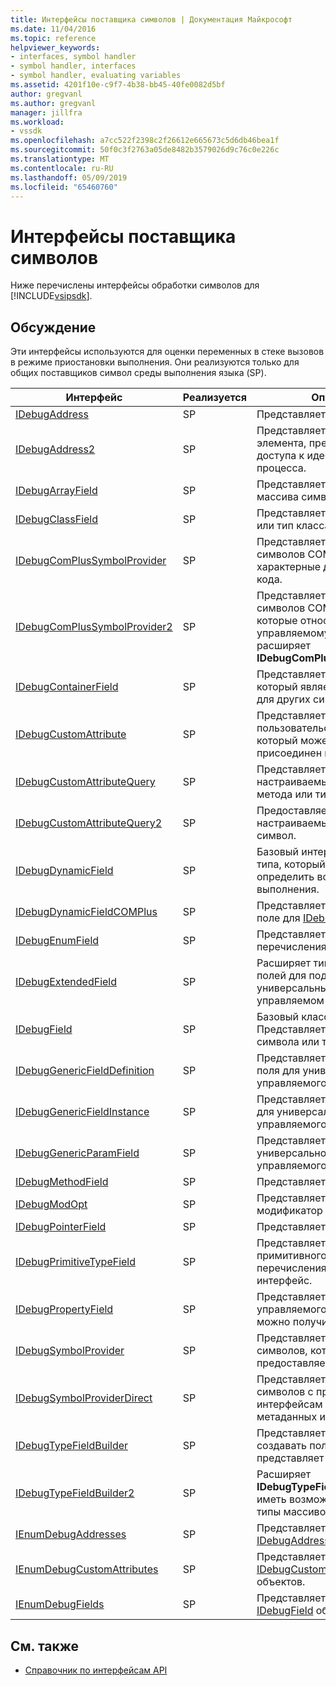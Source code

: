 ```yaml
---
title: Интерфейсы поставщика символов | Документация Майкрософт
ms.date: 11/04/2016
ms.topic: reference
helpviewer_keywords:
- interfaces, symbol handler
- symbol handler, interfaces
- symbol handler, evaluating variables
ms.assetid: 4201f10e-c9f7-4b38-bb45-40fe0082d5bf
author: gregvanl
ms.author: gregvanl
manager: jillfra
ms.workload:
- vssdk
ms.openlocfilehash: a7cc522f2398c2f26612e665673c5d6db46bea1f
ms.sourcegitcommit: 50f0c3f2763a05de8482b3579026d9c76c0e226c
ms.translationtype: MT
ms.contentlocale: ru-RU
ms.lasthandoff: 05/09/2019
ms.locfileid: "65460760"
---
```

# <a name="symbol-provider-interfaces"></a>Интерфейсы поставщика символов
Ниже перечислены интерфейсы обработки символов для [!INCLUDE[vsipsdk](../../../extensibility/includes/vsipsdk_md.md)].

## <a name="discussion"></a>Обсуждение
 Эти интерфейсы используются для оценки переменных в стеке вызовов в режиме приостановки выполнения. Они реализуются только для общих поставщиков символ среды выполнения языка (SP).

|Интерфейс|Реализуется|Описание|
|---------------|--------------------|-----------------|
|[IDebugAddress](../../../extensibility/debugger/reference/idebugaddress.md)|SP|Представляет адрес элемента.|
|[IDebugAddress2](../../../extensibility/debugger/reference/idebugaddress2.md)|SP|Представляет собой адрес элемента, предоставление доступа к идентификатор процесса.|
|[IDebugArrayField](../../../extensibility/debugger/reference/idebugarrayfield.md)|SP|Представляет тип массива или массива символов.|
|[IDebugClassField](../../../extensibility/debugger/reference/idebugclassfield.md)|SP|Представляет символ класс или тип класса.|
|[IDebugComPlusSymbolProvider](../../../extensibility/debugger/reference/idebugcomplussymbolprovider.md)|SP|Представляет поставщик символов COM + с методами, характерные для управляемого кода.|
|[IDebugComPlusSymbolProvider2](../../../extensibility/debugger/reference/idebugcomplussymbolprovider2.md)|SP|Представляет поставщик символов COM + с методами, которые относятся к управляемому коду и расширяет **IDebugComPlusSymbolProvider**.|
|[IDebugContainerField](../../../extensibility/debugger/reference/idebugcontainerfield.md)|SP|Представляет символ или тип, который является контейнером для других символов или типов.|
|[IDebugCustomAttribute](../../../extensibility/debugger/reference/idebugcustomattribute.md)|SP|Представляет пользовательский атрибут, который может быть присоединен к символа.|
|[IDebugCustomAttributeQuery](../../../extensibility/debugger/reference/idebugcustomattributequery.md)|SP|Представляет запрос для настраиваемых атрибутов для метода или типа.|
|[IDebugCustomAttributeQuery2](../../../extensibility/debugger/reference/idebugcustomattributequery2.md)|SP|Предоставляет доступ к настраиваемые атрибуты в символ.|
|[IDebugDynamicField](../../../extensibility/debugger/reference/idebugdynamicfield.md)|SP|Базовый интерфейс для любого типа, который можно определить во время выполнения.|
|[IDebugDynamicFieldCOMPlus](../../../extensibility/debugger/reference/idebugdynamicfieldcomplus.md)|SP|Представляет динамическое поле для [IDebugBinder](../../../extensibility/debugger/reference/idebugbinder.md) объекта.|
|[IDebugEnumField](../../../extensibility/debugger/reference/idebugenumfield.md)|SP|Представляет тип перечисления.|
|[IDebugExtendedField](../../../extensibility/debugger/reference/idebugextendedfield.md)|SP|Расширяет типы доступных полей для поддержки универсальных типов в управляемом коде.|
|[IDebugField](../../../extensibility/debugger/reference/idebugfield.md)|SP|Базовый класс для всех полей; Представляет описание символа или тип.|
|[IDebugGenericFieldDefinition](../../../extensibility/debugger/reference/idebuggenericfielddefinition.md)|SP|Представляет определение поля для универсального типа управляемого кода.|
|[IDebugGenericFieldInstance](../../../extensibility/debugger/reference/idebuggenericfieldinstance.md)|SP|Представляет экземпляр поля для универсального типа управляемого кода.|
|[IDebugGenericParamField](../../../extensibility/debugger/reference/idebuggenericparamfield.md)|SP|Представляет параметр универсального типа управляемого кода.|
|[IDebugMethodField](../../../extensibility/debugger/reference/idebugmethodfield.md)|SP|Представляет метод.|
|[IDebugModOpt](../../../extensibility/debugger/reference/idebugmodopt.md)|SP|Представляет необязательный модификатор отладки.|
|[IDebugPointerField](../../../extensibility/debugger/reference/idebugpointerfield.md)|SP|Представляет указатель.|
|[IDebugPrimitiveTypeField](../../../extensibility/debugger/reference/idebugprimitivetypefield.md)|SP|Представляет значение примитивного типа перечисления из [IDebugField](../../../extensibility/debugger/reference/idebugfield.md) интерфейс.|
|[IDebugPropertyField](../../../extensibility/debugger/reference/idebugpropertyfield.md)|SP|Представляет свойство класса управляемого кода, который можно получить или задать.|
|[IDebugSymbolProvider](../../../extensibility/debugger/reference/idebugsymbolprovider.md)|SP|Представляет поставщик символов, который предоставляет типы и символы.|
|[IDebugSymbolProviderDirect](../../../extensibility/debugger/reference/idebugsymbolproviderdirect.md)|SP|Представляет поставщика символов с прямым доступом к интерфейсам символ метаданных и core.|
|[IDebugTypeFieldBuilder](../../../extensibility/debugger/reference/idebugtypefieldbuilder.md)|SP|Представляет возможность создавать поле, которое представляет тип.|
|[IDebugTypeFieldBuilder2](../../../extensibility/debugger/reference/idebugtypefieldbuilder2.md)|SP|Расширяет **IDebugTypeFieldBuilder** чтобы иметь возможность создавать типы массивов.|
|[IEnumDebugAddresses](../../../extensibility/debugger/reference/ienumdebugaddresses.md)|SP|Представляет коллекцию [IDebugAddress](../../../extensibility/debugger/reference/idebugaddress.md) объектов.|
|[IEnumDebugCustomAttributes](../../../extensibility/debugger/reference/ienumdebugcustomattributes.md)|SP|Представляет коллекцию [IDebugCustomAttribute](../../../extensibility/debugger/reference/idebugcustomattribute.md) объектов.|
|[IEnumDebugFields](../../../extensibility/debugger/reference/ienumdebugfields.md)|SP|Представляет коллекцию [IDebugField](../../../extensibility/debugger/reference/idebugfield.md) объектов.|

## <a name="see-also"></a>См. также
- [Справочник по интерфейсам API](../../../extensibility/debugger/reference/api-reference-visual-studio-debugging.md)